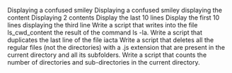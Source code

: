 Displaying a confused smiley
Displaying a confused smiley
displaying the content
Displaying 2 contents
Display the last 10 lines
Display the first 10 lines
displaying the third line
Write a script that writes into the file ls_cwd_content the result of the command ls -la.
Write a script that duplicates the last line of the file iacta
Write a script that deletes all the regular files (not the directories) with a .js extension that are present in the current directory and all its subfolders.
Write a script that counts the number of directories and sub-directories in the current directory.

